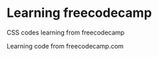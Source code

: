 # Learning freecodecamp

CSS codes learning from freecodecamp

Learning code from freecodecamp.com 
